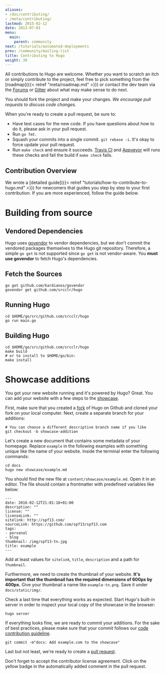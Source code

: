 ```yaml
---
aliases:
- /doc/contributing/
- /meta/contributing/
lastmod: 2015-02-12
date: 2013-07-01
menu:
  main:
    parent: community
next: /tutorials/automated-deployments
prev: /community/mailing-list
title: Contributing to Hugo
weight: 30
---
```


All contributions to Hugo are welcome. Whether you want to scratch an itch or simply contribute to the project, feel free to pick something from the [roadmap]({{< relref "meta/roadmap.md" >}}) or contact the dev team via the [Forums](https://discuss.gohugo.io/) or [Gitter](https://gitter.im/srcclr/hugo) about what may make sense to do next.

You should fork the project and make your changes.  *We encourage pull requests to discuss code changes.*


When you're ready to create a pull request, be sure to:

  * Have test cases for the new code.  If you have questions about how to do it, please ask in your pull request.
  * Run `go fmt`.
  * Squash your commits into a single commit.  `git rebase -i`.  It's okay to force update your pull request.
  * Run `make check` and ensure it succeeds.  [Travis CI](https://travis-ci.org/srcclr/hugo) and [Appveyor](https://ci.appveyor.com/project/srcclr/hugo) will runs these checks and fail the build if `make check` fails.

## Contribution Overview

We wrote a [detailed guide]({{< relref "tutorials/how-to-contribute-to-hugo.md" >}}) for newcomers that guides you step by step to your first contribution. If you are more experienced, follow the guide below.


# Building from source

## Vendored Dependencies

Hugo uses [govendor][] to vendor dependencies, but we don't commit the vendored packages themselves to the Hugo git repository.
Therefore, a simple `go get` is not supported since `go get` is not vendor-aware.
You **must use govendor** to fetch Hugo's dependencies.

## Fetch the Sources

    go get github.com/kardianos/govendor
    govendor get github.com/srcclr/hugo

## Running Hugo

    cd $HOME/go/src/github.com/srcclr/hugo
    go run main.go

## Building Hugo

    cd $HOME/go/src/github.com/srcclr/hugo
    make build
    # or to install to $HOME/go/bin:
    make install


# Showcase additions

You got your new website running and it's powered by Hugo? Great. You can add your website with a few steps to the [showcase](/showcase/).

First, make sure that you created a [fork](https://help.github.com/articles/fork-a-repo/) of Hugo on Github and cloned your fork on your local computer. Next, create a separate branch for your additions:

```
# You can choose a different descriptive branch name if you like
git checkout -b showcase-addition
```

Let's create a new document that contains some metadata of your homepage. Replace `example` in the following examples with something unique like the name of your website. Inside the terminal enter the following commands:

```
cd docs
hugo new showcase/example.md
```

You should find the new file at `content/showcase/example.md`. Open it in an editor. The file should contain a frontmatter with predefined variables like below:

```
---
date: 2016-02-12T21:01:18+01:00
description: ""
license: ""
licenseLink: ""
sitelink: http://spf13.com/
sourceLink: https://github.com/spf13/spf13.com
tags:
- personal
- blog
thumbnail: /img/spf13-tn.jpg
title: example
---
```

Add at least values for `sitelink`, `title`,  `description` and a path for `thumbnail`.

Furthermore, we need to create the thumbnail of your website. **It's important that the thumbnail has the required dimensions of 600px by 400px.** Give your thumbnail a name like `example-tn.png`. Save it under `docs/static/img/`.

Check a last time that everything works as expected. Start Hugo's built-in server in order to inspect your local copy of the showcase in the browser:

    hugo server

If everything looks fine, we are ready to commit your additions. For the sake of best practices, please make sure that your commit follows our [code contribution guideline](https://github.com/srcclr/hugo#code-contribution-guideline).

    git commit -m"docs: Add example.com to the showcase"

Last but not least, we're ready to create a [pull request](https://github.com/srcclr/hugo/compare).

Don't forget to accept the contributor license agreement. Click on the yellow badge in the automatically added comment in the pull request.

[govendor]: https://github.com/kardianos/govendor
